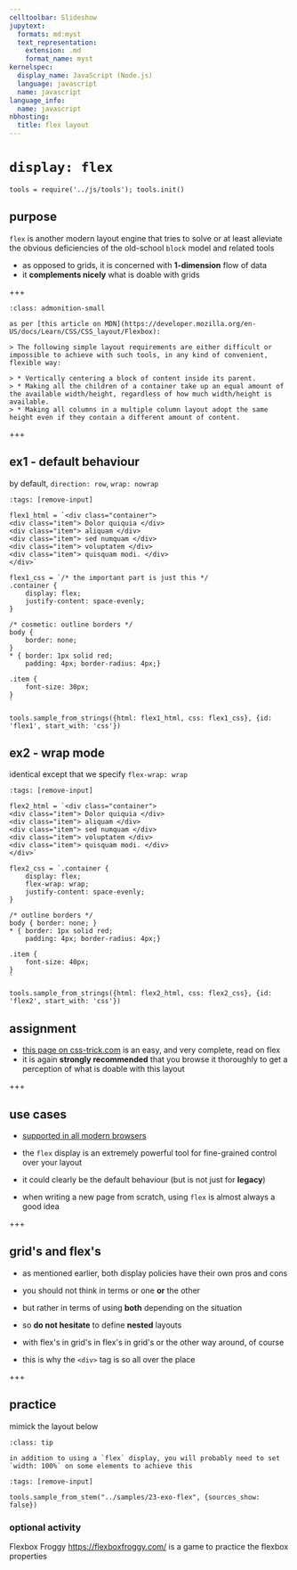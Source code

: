 ```yaml
---
celltoolbar: Slideshow
jupytext:
  formats: md:myst
  text_representation:
    extension: .md
    format_name: myst
kernelspec:
  display_name: JavaScript (Node.js)
  language: javascript
  name: javascript
language_info:
  name: javascript
nbhosting:
  title: flex layout
---
```


# `display: flex`

```{code-cell}
tools = require('../js/tools'); tools.init()
```

## purpose

`flex` is another modern layout engine that tries to solve or at least alleviate  
the obvious deficiencies of the old-school `block` model and related tools

* as opposed to grids, it is concerned with **1-dimension** flow of data
* it **complements nicely** what is doable with grids

+++

````{admonition} as per MDN
:class: admonition-small

as per [this article on MDN](https://developer.mozilla.org/en-US/docs/Learn/CSS/CSS_layout/Flexbox):

> The following simple layout requirements are either difficult or impossible to achieve with such tools, in any kind of convenient, flexible way:

> * Vertically centering a block of content inside its parent.
> * Making all the children of a container take up an equal amount of the available width/height, regardless of how much width/height is available.
> * Making all columns in a multiple column layout adopt the same height even if they contain a different amount of content.
````

+++

## ex1 - default behaviour

by default, `direction: row`, `wrap: nowrap`

```{code-cell}
:tags: [remove-input]

flex1_html = `<div class="container">
<div class="item"> Dolor quiquia </div>
<div class="item"> aliquam </div>
<div class="item"> sed numquam </div>
<div class="item"> voluptatem </div>
<div class="item"> quisquam modi. </div>
</div>`

flex1_css = `/* the important part is just this */
.container {
    display: flex;
    justify-content: space-evenly;
}

/* cosmetic: outline borders */
body {
    border: none;
}
* { border: 1px solid red;
    padding: 4px; border-radius: 4px;}

.item {
    font-size: 30px;
}
`

tools.sample_from_strings({html: flex1_html, css: flex1_css}, {id: 'flex1', start_with: 'css'})
```

## ex2 - wrap mode

identical except that we specify `flex-wrap: wrap`

```{code-cell}
:tags: [remove-input]

flex2_html = `<div class="container">
<div class="item"> Dolor quiquia </div>
<div class="item"> aliquam </div>
<div class="item"> sed numquam </div>
<div class="item"> voluptatem </div>
<div class="item"> quisquam modi. </div>
</div>`

flex2_css = `.container {
    display: flex;
    flex-wrap: wrap;
    justify-content: space-evenly;
}

/* outline borders */
body { border: none; }
* { border: 1px solid red;
    padding: 4px; border-radius: 4px;}

.item {
    font-size: 40px;
}
`

tools.sample_from_strings({html: flex2_html, css: flex2_css}, {id: 'flex2', start_with: 'css'})
```

## assignment

* [this page on css-trick.com](https://css-tricks.com/snippets/css/a-guide-to-flexbox/) is an easy, and very complete, read on flex
* it is again **strongly recommended** that you browse it thoroughly
    to get a perception of what is doable with this layout

+++

## use cases

* [supported in all modern browsers](https://caniuse.com/#feat=flexbox)
* the `flex` display is an extremely powerful tool
  for fine-grained control over your layout

* it could clearly be the default behaviour
  (but is not just for **legacy**)

* when writing a new page from scratch,
  using `flex` is almost always a good idea

+++

## grid's and flex's

* as mentioned earlier, both display policies have their own pros and cons
* you should not think in terms or one **or** the other
* but rather in terms of using **both** depending on the situation
* so **do not hesitate** to define **nested** layouts
* with flex's in grid's in flex's in grid's
  or the other way around, of course

* this is why the `<div>` tag is so all over the place

+++

## practice

mimick the layout below

````{admonition} tip
:class: tip

in addition to using a `flex` display, you will probably need to set `width: 100%` on some elements to achieve this
````

```{code-cell}
:tags: [remove-input]

tools.sample_from_stem("../samples/23-exo-flex", {sources_show: false})
```

### optional activity

Flexbox Froggy <https://flexboxfroggy.com/> is a game to practice the flexbox properties
